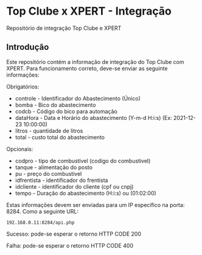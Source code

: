# Top Clube x XPERT - Integração
Repositório de integração Top Clube e XPERT

## Introdução
Este repositório contém a informação de integração do Top Clube com XPERT.
Para funcionamento correto, deve-se enviar as seguinte informações:

Obrigatórios:
- controle 	- Identificador do Abastecimento (Único)
- bomba 		- Bico do abastecimento
- codcb 		- Código do bico para automação
- dataHora 	- Data e Horário do abastecimento (Y-m-d H:i:s) (Ex: 2021-12-23 10:00:00)
- litros 		- quantidade de litros 
- total 		- custo total do abastecimento

Opcionais:
- codpro 		- tipo de combustivel (codigo do combustivel)
- tanque 		- alimentação do posto 
- pu 			- preço do combustivel 
- idfrentista 	- identificador do frentista
- idcliente 	- identificador do cliente (cpf ou cnpj)
- tempo 		- Duração do abastecimento (H:i:s) ou (01:02:00)

Estas informações devem ser enviadas para um IP específico na porta: 8284.
Como a seguinte URL:
```
192.168.0.11:8284/api.php
```
Sucesso: pode-se esperar o retorno HTTP CODE 200

Falha: pode-se esperar o retorno HTTP CODE 400
